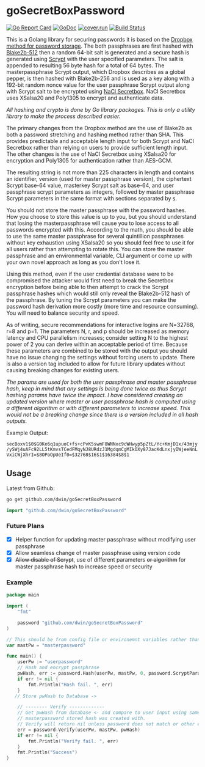 # goSecretBoxPassword

[![Go Report Card](https://goreportcard.com/badge/github.com/dwin/goSecretBoxPassword)](https://goreportcard.com/report/github.com/dwin/goSecretBoxPassword) [![GoDoc](https://godoc.org/github.com/dwin/goSecretBoxPassword?status.svg)](https://godoc.org/github.com/dwin/goSecretBoxPassword)
[![cover.run](https://cover.run/go/github.com/dwin/goSecretBoxPassword.svg?style=flat&tag=golang-1.10)](https://cover.run/go?tag=golang-1.10&repo=github.com%2Fdwin%2FgoSecretBoxPassword)
[![Build Status](https://travis-ci.org/dwin/goSecretBoxPassword.svg?branch=master)](https://travis-ci.org/dwin/goSecretBoxPassword)

This is a Golang library for securing passwords it is based on the [Dropbox method for password storage](https://blogs.dropbox.com/tech/2016/09/how-dropbox-securely-stores-your-passwords/). The both passphrases are first hashed with [Blake2b-512](https://godoc.org/golang.org/x/crypto/blake2b) then a random 64-bit salt is generated and a secure hash is generated using [Scrypt](https://godoc.org/golang.org/x/crypto/scrypt) with the user specified parameters. The salt is appended to resulting 56 byte hash for a total of 64 bytes. The masterpassphrase Scrypt output, which Dropbox describes as a global pepper, is then hashed with Blake2b-256 and is used as a key along with a 192-bit random nonce value for the user passphrase Scrypt output along with Scrypt salt to be encrypted using [NaCl Secretbox](https://godoc.org/golang.org/x/crypto/nacl/secretbox). NaCl Secretbox uses XSalsa20 and Poly1305 to encrypt and authenticate data.

*All hashing and crypto is done by Go library packages. This is only a utility library to make the process described easier.*

The primary changes from the Dropbox method are the use of Blake2b as both a password stretching and hashing method rather than SHA. This provides predictable and acceptable length input for both Scrypt and NaCl Secretbox rather than relying on users to provide sufficient length input. The other changes is the use of NaCl Secretbox using XSalsa20 for encryption and Poly1305 for authentication rather than AES-GCM.

The resulting string is not more than 225 characters in length and contains an identifier, version (used for master passphrase version), the ciphertext Scrypt base-64 value, masterkey Scrypt salt as base-64, and user passphrase scrypt parameters as integers, followed by master passphrase Scrypt parameters in the same format with sections separated by `$`. 

You should not store the master passphrase with the password hashes. How you choose to store this value is up to you, but you should understand that losing the masterpassphrase will cause you to lose access to all passwords encrypted with this. According to the math, you should be able to use the same master passphrase for several quintillion passphrases without key exhaustion using XSalsa20 so you should feel free to use it for all users rather than attempting to rotate this. You can store the master passphrase and an environmental variable, CLI argument or come up with your own novel approach as long as you don't lose it. 

Using this method, even if the user credential database were to be compromised the attacker would first need to break the Secretbox encryption before being able to then attempt to crack the Scrypt passphrase hashes which would still only reveal the Blake2b-512 hash of the passphrase. By tuning the Scrypt parameters you can make the password hash derivation more costly (more time and resource consuming). You will need to balance security and speed. 

As of writing, secure recommendations for interactive logins are N=32768, r=8 and p=1. The parameters N, r, and p should be increased as memory latency and CPU parallelism increases; consider setting N to the highest power of 2 you can derive within an acceptable period of time. Because these parameters are combined to be stored with the output you should have no issue changing the settings without forcing users to update. There is also a version tag included to allow for future library updates without causing breaking changes for existing users.

*The params are used for both the user passphrase and master passphrase hash, keep in mind that any settings is being done twice as thus Scrypt hashing params have twice the impact. I have considered creating an updated version where master or user passphrase hash is computed using a different algorithm or with different parameters to increase speed. This would not be a breaking change since there is a version included in all hash outputs.*

Example Output:

```secBoxv1$0$G0Ke6q1upuoC+fs+cPvK5swmF8WNNxc9cWHwyp5pZtL/Yc+KmjD1x/43mjy/ySWj4uAFc92LL5tKmvsTCedFMqyNJ8URdzJ1MgdqmCgMIkOXy87JacKdLnxjyIWjeeNnLVxiCWjXhrI=$8OPoOpUeIf0=$32768$16$1$16384$8$1```

## Usage

Latest from Github:

```bash
go get github.com/dwin/goSecretBoxPassword
```

```go
import "github.com/dwin/goSecretBoxPassword"
```

### Future Plans

- [x] Helper function for updating master passphrase without modifying user passphrase
- [x] Allow seamless change of master passphrase using version code
- [x] ~~Allow disable of Scrypt~~, use of different parameters ~~or algorithm~~ for master passphrase hash to increase speed or security

### Example

```go
package main

import (
    "fmt"

    password "github.com/dwin/goSecretBoxPassword"
)

// This should be from config file or environemnt variables rather than your source
var mastPw = "masterpassword" 

func main() {
    userPw := "userpassword"
    // Hash and encrypt passphrase
    pwHash, err := password.Hash(userPw, mastPw, 0, password.ScryptParams{N: 32768, R: 16, P: 1}, password.DefaultParams)
    if err != nil {
        fmt.Println("Hash fail. ", err)
    }
   // Store pwHash to Database ->

    // -------- Verify -------------
    // Get pwHash from database <- and compare to user input using same
    // masterpassword stored hash was created with.
    // Verify will return nil unless password does not match or other error occurs
    err = password.Verify(userPw, mastPw, pwHash)
    if err != nil {
        fmt.Println("Verify fail. ", err)
    }
    fmt.Println("Success")
}
```
